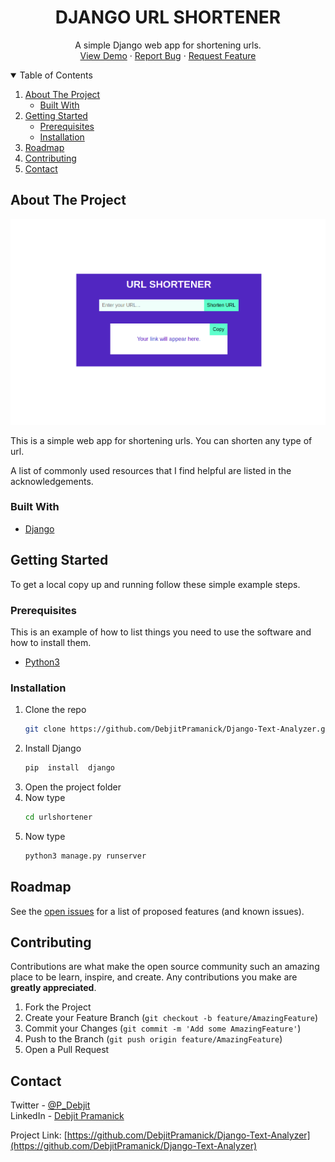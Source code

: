 <h1 align="center">DJANGO URL SHORTENER</h1>
  <p align="center">
    A simple Django web app for shortening urls.
    <br />
    <a href="https://github.com/DebjitPramanick/Django-URL-Shortener">View Demo</a>
    ·
    <a href="https://github.com/DebjitPramanick/Django-URL-Shortener/issues">Report Bug</a>
    ·
    <a href="https://github.com/DebjitPramanick/Django-URL-Shortener/issues">Request Feature</a>
  </p>
</p>



<!-- TABLE OF CONTENTS -->
<details open="open">
  <summary>Table of Contents</summary>
  <ol>
    <li>
      <a href="#about-the-project">About The Project</a>
      <ul>
        <li><a href="#built-with">Built With</a></li>
      </ul>
    </li>
    <li>
      <a href="#getting-started">Getting Started</a>
      <ul>
        <li><a href="#prerequisites">Prerequisites</a></li>
        <li><a href="#installation">Installation</a></li>
      </ul>
    </li>
    <li><a href="#roadmap">Roadmap</a></li>
    <li><a href="#contributing">Contributing</a></li>
    <li><a href="#contact">Contact</a></li>  </ol>
</details>



<!-- ABOUT THE PROJECT -->
## About The Project

<img src="./screenshots/ss1.png" alt=""/>
<br>

This is a simple web app for shortening urls. You can shorten any type of url.

A list of commonly used resources that I find helpful are listed in the acknowledgements.

### Built With
* [Django](https://www.djangoproject.com/)


<!-- GETTING STARTED -->
## Getting Started

To get a local copy up and running follow these simple example steps.

### Prerequisites

This is an example of how to list things you need to use the software and how to install them.
* [Python3](https://www.python.org/downloads/)

### Installation

1. Clone the repo
   ```sh
   git clone https://github.com/DebjitPramanick/Django-Text-Analyzer.git
   ```
3. Install Django
   ```sh
   pip  install  django
   ```
4. Open the project folder
5. Now type
    ```sh
   cd urlshortener
   ```
5. Now type
    ```sh
   python3 manage.py runserver
   ```



<!-- ROADMAP -->
## Roadmap

See the [open issues](https://github.com/DebjitPramanick/Django-URL-Shortener/issues) for a list of proposed features (and known issues).



<!-- CONTRIBUTING -->
## Contributing

Contributions are what make the open source community such an amazing place to be learn, inspire, and create. Any contributions you make are **greatly appreciated**.

1. Fork the Project
2. Create your Feature Branch (`git checkout -b feature/AmazingFeature`)
3. Commit your Changes (`git commit -m 'Add some AmazingFeature'`)
4. Push to the Branch (`git push origin feature/AmazingFeature`)
5. Open a Pull Request


<!-- CONTACT -->
## Contact

Twitter - [@P_Debjit](https://twitter.com/P_Debjit) 
<br>
LinkedIn - [Debjit Pramanick](https://www.linkedin.com/in/debjit-pramanick-7a6a971b1/)

Project Link: [https://github.com/DebjitPramanick/Django-Text-Analyzer](https://github.com/DebjitPramanick/Django-Text-Analyzer)